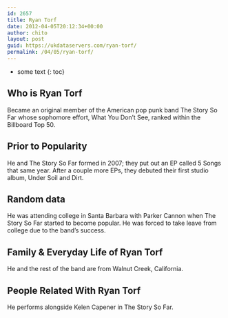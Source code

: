 ```yaml
---
id: 2657
title: Ryan Torf
date: 2012-04-05T20:12:34+00:00
author: chito
layout: post
guid: https://ukdataservers.com/ryan-torf/
permalink: /04/05/ryan-torf/
---
```


* some text
{: toc}
          
          
## Who is  Ryan Torf
                  
                  
                  
Became an original member of the American pop punk band The Story So Far whose sophomore effort, What You Don&#8217;t See, ranked within the Billboard Top 50.
                  
                
                
                
## Prior to Popularity 
                  
                  
                  
He and The Story So Far formed in 2007; they put out an EP called 5 Songs that same year. After a couple more EPs, they debuted their first studio album, Under Soil and Dirt.
                  
                
                
                
## Random data 
                  
                  
                  
He was attending college in Santa Barbara with Parker Cannon when The Story So Far started to become popular. He was forced to take leave from college due to the band&#8217;s success.
                  
                
                
                
## Family & Everyday Life of Ryan Torf
                  
                  
                  
He and the rest of the band are from Walnut Creek, California.
                  
                
                
                
## People Related With  Ryan Torf
                  
                  
                  
He performs alongside Kelen Capener in The Story So Far.
                  
                
              
            
          
          
          
    
    
  
